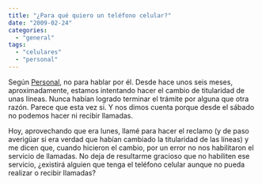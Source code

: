 ```yaml
---
title: "¿Para qué quiero un teléfono celular?"
date: "2009-02-24"
categories: 
  - "general"
tags: 
  - "celulares"
  - "personal"
---
```


Según [Personal](http://www.personal.com.ar), no para hablar por él. Desde hace unos seis meses, aproximadamente, estamos intentando hacer el cambio de titularidad de unas líneas. Nunca habían logrado terminar el trámite por alguna que otra razón. Parece que esta vez si. Y nos dimos cuenta porque desde el sábado no podemos hacer ni recibir llamadas.

Hoy, aprovechando que era lunes, llamé para hacer el reclamo (y de paso averigüar si era verdad que habían cambiado la titularidad de las líneas) y me dicen que, cuando hicieron el cambio, por un error no nos habilitaron el servicio de llamadas. No deja de resultarme gracioso que no habiliten ese servicio, ¿existirá alguien que tenga el teléfono celular aunque no pueda realizar o recibir llamadas?
